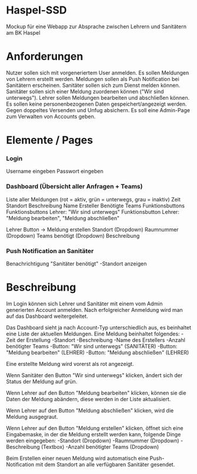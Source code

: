 # Haspel-SSD
Mockup für eine Webapp zur Absprache zwischen Lehrern und Sanitätern am BK Haspel

# Anforderungen
Nutzer sollen sich mit vorgeneriertem User anmelden.
Es sollen Meldungen von Lehrern erstellt werden.
Meldungen sollen als Push Notification bei Sanitätern erscheinen.
Sanitäter sollen sich zum Dienst melden können.
Sanitäter sollen sich einer Meldung zuordenen können ("Wir sind unterwegs").
Lehrer sollen Meldungen bearbeiten und abschließen können.
Es sollen keine personenbezogenen Daten gespeichert/angezeigt werden.
Gegen doppeltes Versenden und Unfug absichern.
Es soll eine Admin-Page zum Verwalten von Accounts geben.

# Elemente / Pages

### Login
Username eingeben
Passwort eingeben

### Dashboard (Übersicht aller Anfragen + Teams)
Liste aller Meldungen (rot = aktiv, grün = unterwegs, grau = inaktiv)
Zeit	Standort	Beschreibung	Name Ersteller	Benötigte Teams	Funktionsbuttons
Funktionsbuttons Lehrer: "Wir sind unterwegs"
Funktionsbutton Lehrer: "Meldung bearbeiten", "Meldung abschließen"

Lehrer Button -> Meldung erstellen
Standort (Dropdown)	Raumnummer (Dropdown)	Teams benötigt (Dropdown)	Beschreibung

### Push Notification an Sanitäter
Benachrichtigung "Sanitäter benötigt"
-Standort anzeigen


# Beschreibung

Im Login können sich Lehrer und Sanitäter mit einem vom Admin generierten Account anmelden. Nach erfolgreicher Anmeldung wird man auf das Dashboard weitergeleitet.

Das Dashboard sieht ja nach Account-Typ unterschiedlich aus, es beinhaltet eine Liste der aktuellen Meldungen. Eine Meldung beinhaltet folgendes:
-Zeit der Erstellung
-Standort
-Beschreibung
-Name des Erstellers
-Anzahl benötigter Teams
-Button: "Wir sind unterwegs" (SANITÄTER)
-Button: "Meldung bearbeiten" (LEHRER)
-Button: "Meldung abschließen" (LEHRER)

Eine erstellte Meldung wird vorerst als rot angezeigt.

Wenn Sanitäter den Button "Wir sind unterwegs" klicken, ändert sich der Status der Meldung auf grün.

Wenn Lehrer auf den Button "Meldung bearbeiten" klicken, können sie die Daten der Meldung abändern, diese werden in der Liste aktualisiert.

Wenn Lehrer auf den Button "Meldung abschließen" klicken, wird die Meldung ausgegraut.

Wenn Lehrer auf den Button "Meldung erstellen" klicken, öffnet sich eine Eingabemaske, in der die Meldung erstellt werden kann, folgende Dinge werden eingegeben:
-Standort (Dropdown)
-Raumnummer (Dropdown)
-Beschreibung (Textbox)
-Anzahl benötigter Teams (Dropdown)

Beim Erstellen einer neuen Meldung wird automatisch eine Push-Notification mit dem Standort an alle verfügbaren Sanitäter gesendet.
